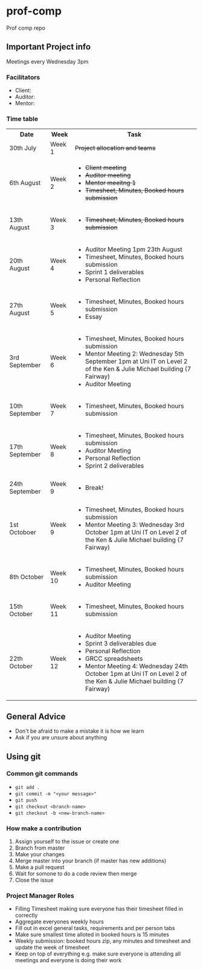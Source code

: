 # prof-comp
Prof comp repo

## Important Project info
Meetings every Wednesday 3pm

### Facilitators
- Client: 
- Auditor:
- Mentor:

### Time table
<table>
  <tbody>
    <tr>
      <th>Date</th>
      <th>Week</th>
      <th>Task</th>
    </tr>
    <tr>
      <td>30th July</td>
      <td>Week 1</td>
      <td><del>Project allocation and teams</del></td>
    </tr>
    <tr>
      <td>6th August</td>
      <td>Week 2</td>
      <td>
        <ul>
          <li><del>Client meeting</del></li>
          <li><del>Auditor meeting</del></li>
          <li><del>Mentor meeitng 1</del></li>
          <li><del>Timesheet, Minutes, Booked hours submission</del></li>
        </ul>
      </td>
    </tr>
    <tr>
      <td>13th August</td>
      <td>Week 3</td>
      <td>
        <ul>
          <li><del>Timesheet, Minutes, Booked hours submission</del></li>
        </ul>
      </td>
    </tr>
    <tr>
      <td>20th August</td>
      <td>Week 4</td>
      <td>
        <ul>
          <li>Auditor Meeting 1pm 23th August</li>
          <li>Timesheet, Minutes, Booked hours submission</li>
          <li>Sprint 1 deliverables</li>
          <li>Personal Reflection</li>
        </ul>
      </td>
    </tr>
    <tr>
      <td>27th August</td>
      <td>Week 5</td>
      <td>
        <ul>
          <li>Timesheet, Minutes, Booked hours submission</li>
          <li> Essay </li>
        </ul>
      </td>
    </tr>
    <tr>
      <td>3rd September</td>
      <td>Week 6</td>
      <td>
        <ul>
          <li>Timesheet, Minutes, Booked hours submission</li>
          <li> Mentor Meeting 2: Wednesday 5th September 1pm at Uni IT on Level 2 of the Ken & Julie Michael building (7 Fairway)</li>
          <li>Auditor Meeting</li>
        </ul>
      </td>
    </tr>
    <tr>
      <td>10th September</td>
      <td>Week 7</td>
      <td>
        <ul>
          <li>Timesheet, Minutes, Booked hours submission</li>
        </ul>
      </td>
    </tr>
    <tr>
      <td>17th September</td>
      <td>Week 8</td>
      <td>
        <ul>
          <li>Timesheet, Minutes, Booked hours submission</li>
          <li>Auditor Meeting</li>
          <li>Personal Reflection</li>
          <li>Sprint 2 deliverables</li>
        </ul>
      </td>
    </tr>
    <tr>
      <td>24th September</td>
      <td>Week 9</td>
      <td>
        <ul>
          <li>Break!</li>
        </ul>
      </td>
    </tr>
    <tr>
      <td>1st Octoboer</td>
      <td>Week 9</td>
      <td>
        <ul>
          <li>Timesheet, Minutes, Booked hours submission</li>
          <li>Mentor Meeting 3: Wednesday 3rd October 1pm at Uni IT on Level 2 of the Ken & Julie Michael building (7 Fairway)</li>
        </ul>
      </td>
    </tr>
    <tr>
      <td>8th October</td>
      <td>Week 10</td>
      <td>
        <ul>
          <li>Timesheet, Minutes, Booked hours submission</li>
          <li>Auditor Meeting</li>
        </ul>
      </td>
    </tr>
    <tr>
      <td>15th October</td>
      <td>Week 11</td>
      <td>
        <ul>
          <li>Timesheet, Minutes, Booked hours submission</li>
        </ul>
      </td>
    </tr>
    <tr>
      <td>22th October</td>
      <td>Week 12</td>
      <td>
        <ul>
          <li>Auditor Meeting</li>
          <li>Sprint 3 deliverables due</li>
          <li>Personal Reflection</li>
          <li>GRCC spreadsheets</li>
          <li>Mentor Meeting 4: Wednesday 24th October 1pm at Uni IT on Level 2 of the Ken & Julie Michael building (7 Fairway)</li>
        </ul>
      </td>
    </tr>
  </tbody>
</table>

## General Advice
* Don't be afraid to make a mistake it is how we learn
* Ask if you are unsure about anything

## Using git
### Common git commands
* `git add .`
* `git commit -m "<your message>"`
* `git push`
* `git checkout <branch-name>`
* `git checkout -b <new-branch-name>`
### How make a contribution
1. Assign yourself to the issue or create one
2. Branch from master
3. Make your changes
4. Merge master into your branch (if master has new additions)
5. Make a pull request
6. Wait for somone to do a code review then merge
7. Close the issue

### Project Manager Roles
* Filling Timesheet making sure everyone has their timesheet filled in correctly
* Aggregate everyones weekly hours
* Fill out in excel general tasks, requirements and per person tabs
* Make sure smallest time alloted in booked hours is 15 minutes
* Weekly submission: booked hours zip, any minutes and timesheet and update the week of timesheet
* Keep on top of everything e.g. make sure everyone is attending all meetings and everyone is doing their work
